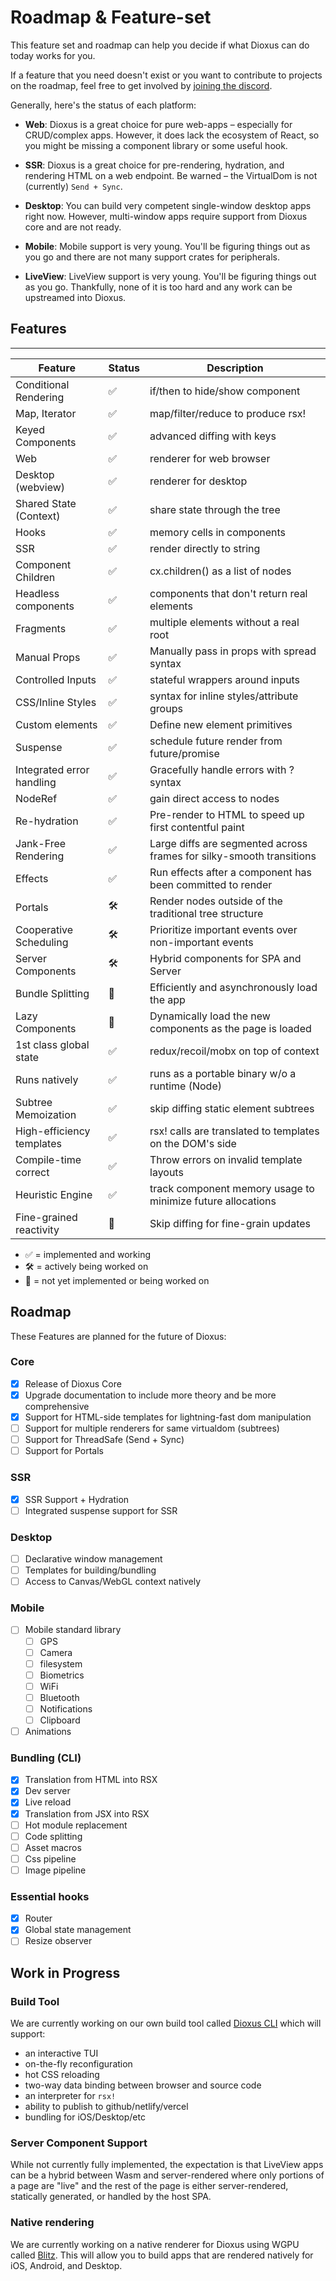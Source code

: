 # Roadmap & Feature-set

This feature set and roadmap can help you decide if what Dioxus can do today works for you.

If a feature that you need doesn't exist or you want to contribute to projects on the roadmap, feel free to get involved by [joining the discord](https://discord.gg/XgGxMSkvUM).

Generally, here's the status of each platform:

- **Web**: Dioxus is a great choice for pure web-apps – especially for CRUD/complex apps. However, it does lack the ecosystem of React, so you might be missing a component library or some useful hook.

- **SSR**: Dioxus is a great choice for pre-rendering, hydration, and rendering HTML on a web endpoint. Be warned – the VirtualDom is not (currently) `Send + Sync`.

- **Desktop**: You can build very competent single-window desktop apps right now. However, multi-window apps require support from Dioxus core and are not ready.

- **Mobile**: Mobile support is very young. You'll be figuring things out as you go and there are not many support crates for peripherals.

- **LiveView**: LiveView support is very young. You'll be figuring things out as you go. Thankfully, none of it is too hard and any work can be upstreamed into Dioxus.

## Features

---

| Feature                   | Status | Description                                                          |
| ------------------------- | ------ | -------------------------------------------------------------------- |
| Conditional Rendering     | ✅     | if/then to hide/show component                                       |
| Map, Iterator             | ✅     | map/filter/reduce to produce rsx!                                    |
| Keyed Components          | ✅     | advanced diffing with keys                                           |
| Web                       | ✅     | renderer for web browser                                             |
| Desktop (webview)         | ✅     | renderer for desktop                                                 |
| Shared State (Context)    | ✅     | share state through the tree                                         |
| Hooks                     | ✅     | memory cells in components                                           |
| SSR                       | ✅     | render directly to string                                            |
| Component Children        | ✅     | cx.children() as a list of nodes                                     |
| Headless components       | ✅     | components that don't return real elements                           |
| Fragments                 | ✅     | multiple elements without a real root                                |
| Manual Props              | ✅     | Manually pass in props with spread syntax                            |
| Controlled Inputs         | ✅     | stateful wrappers around inputs                                      |
| CSS/Inline Styles         | ✅     | syntax for inline styles/attribute groups                            |
| Custom elements           | ✅     | Define new element primitives                                        |
| Suspense                  | ✅     | schedule future render from future/promise                           |
| Integrated error handling | ✅     | Gracefully handle errors with ? syntax                               |
| NodeRef                   | ✅     | gain direct access to nodes                                          |
| Re-hydration              | ✅     | Pre-render to HTML to speed up first contentful paint                |
| Jank-Free Rendering       | ✅     | Large diffs are segmented across frames for silky-smooth transitions |
| Effects                   | ✅     | Run effects after a component has been committed to render           |
| Portals                   | 🛠      | Render nodes outside of the traditional tree structure               |
| Cooperative Scheduling    | 🛠      | Prioritize important events over non-important events                |
| Server Components         | 🛠      | Hybrid components for SPA and Server                                 |
| Bundle Splitting          | 👀     | Efficiently and asynchronously load the app                          |
| Lazy Components           | 👀     | Dynamically load the new components as the page is loaded            |
| 1st class global state    | ✅     | redux/recoil/mobx on top of context                                  |
| Runs natively             | ✅     | runs as a portable binary w/o a runtime (Node)                       |
| Subtree Memoization       | ✅     | skip diffing static element subtrees                                 |
| High-efficiency templates | ✅     | rsx! calls are translated to templates on the DOM's side             |
| Compile-time correct      | ✅     | Throw errors on invalid template layouts                             |
| Heuristic Engine          | ✅     | track component memory usage to minimize future allocations          |
| Fine-grained reactivity   | 👀     | Skip diffing for fine-grain updates                                  |

- ✅ = implemented and working
- 🛠 = actively being worked on
- 👀 = not yet implemented or being worked on

## Roadmap

These Features are planned for the future of Dioxus:

### Core

- [x] Release of Dioxus Core
- [x] Upgrade documentation to include more theory and be more comprehensive
- [x] Support for HTML-side templates for lightning-fast dom manipulation
- [ ] Support for multiple renderers for same virtualdom (subtrees)
- [ ] Support for ThreadSafe (Send + Sync)
- [ ] Support for Portals

### SSR

- [x] SSR Support + Hydration
- [ ] Integrated suspense support for SSR

### Desktop

- [ ] Declarative window management
- [ ] Templates for building/bundling
- [ ] Access to Canvas/WebGL context natively

### Mobile

- [ ] Mobile standard library
  - [ ] GPS
  - [ ] Camera
  - [ ] filesystem
  - [ ] Biometrics
  - [ ] WiFi
  - [ ] Bluetooth
  - [ ] Notifications
  - [ ] Clipboard
- [ ] Animations

### Bundling (CLI)

- [x] Translation from HTML into RSX
- [x] Dev server
- [x] Live reload
- [x] Translation from JSX into RSX
- [ ] Hot module replacement
- [ ] Code splitting
- [ ] Asset macros
- [ ] Css pipeline
- [ ] Image pipeline

### Essential hooks

- [x] Router
- [x] Global state management
- [ ] Resize observer

## Work in Progress

### Build Tool

We are currently working on our own build tool called [Dioxus CLI](https://github.com/DioxusLabs/cli) which will support:

- an interactive TUI
- on-the-fly reconfiguration
- hot CSS reloading
- two-way data binding between browser and source code
- an interpreter for `rsx!`
- ability to publish to github/netlify/vercel
- bundling for iOS/Desktop/etc

### Server Component Support

While not currently fully implemented, the expectation is that LiveView apps can be a hybrid between Wasm and server-rendered where only portions of a page are "live" and the rest of the page is either server-rendered, statically generated, or handled by the host SPA.

### Native rendering

We are currently working on a native renderer for Dioxus using WGPU called [Blitz](https://github.com/DioxusLabs/blitz/). This will allow you to build apps that are rendered natively for iOS, Android, and Desktop.
